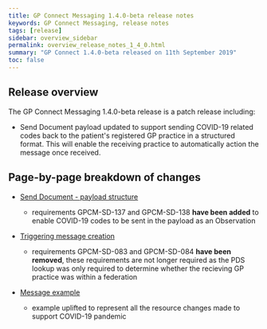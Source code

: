 ```yaml
---
title: GP Connect Messaging 1.4.0-beta release notes
keywords: GP Connect Messaging, release notes
tags: [release]
sidebar: overview_sidebar
permalink: overview_release_notes_1_4_0.html
summary: "GP Connect 1.4.0-beta released on 11th September 2019"
toc: false
---
```


## Release overview ##

The GP Connect Messaging 1.4.0-beta release is a patch release including:

- Send Document payload updated to support sending COVID-19 related codes back to the patient's registered GP practice in a structured format. This will enable the receiving practice to automatically action the message once received.
  
  
## Page-by-page breakdown of changes ##

- [Send Document - payload structure](senddocument_payload.html)
  - requirements GPCM-SD-137 and GPCM-SD-138 **have been added** to enable COVID-19 codes to be sent in the payload as an Observation

- [Triggering message creation](senddocument_fedcon_trigger.html)
  - requirements GPCM-SD-083 and GPCM-SD-084 **have been removed**, these requirements are not longer required as the PDS lookup was only required to determine whether the recieving GP practice was within a federation

- [Message example](senddocument_fedcon_example.html)
  - example uplifted to represent all the resource changes made to support COVID-19 pandemic

